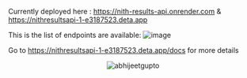 Currently deployed here :
https://nith-results-api.onrender.com
 &
https://nithresultsapi-1-e3187523.deta.app

This is the list of endpoints are available:
![image](https://user-images.githubusercontent.com/53190754/210219607-12aa1726-6c92-46eb-b77b-0ef3e92473e8.png)

Go to https://nithresultsapi-1-e3187523.deta.app/docs for more details
<p align="center"> <img src="https://komarev.com/ghpvc/?username=abhijeetgupto&label=Views&color=ce9927&style=flat" alt="abhijeetgupto" /> </p>
